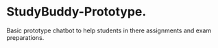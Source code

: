 # StudyBuddy-Prototype.
Basic prototype chatbot to help students in there assignments and exam preparations.
